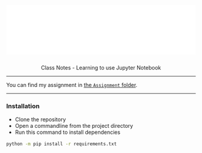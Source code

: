 <h1 align="center"><a href="https://github.com/TurnipGuy30/Jupyter"><img src="https://raw.githubusercontent.com/TurnipGuy30/Jupyter/main/github-metrics.svg"></a></h1> <!--Metrics-->
<p align="center">Class Notes - Learning to use Jupyter Notebook</p>

---

You can find my assignment in [the `Assignment` folder](https://github.com/TurnipGuy30/Jupyter/tree/main/Assignment).

---

### Installation

- Clone the repository
- Open a commandline from the project directory
- Run this command to install dependencies

```sh
python -m pip install -r requirements.txt
```
